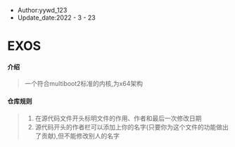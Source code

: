 - Author:yywd_123
- Update_date:2022 - 3 - 23

# EXOS

#### 介绍
> 一个符合multiboot2标准的内核,为x64架构

#### 仓库规则
> 1. 在源代码文件开头标明文件的作用、作者和最后一次修改日期
> 2. 源代码开头的作者栏可以添加上你的名字(只要你为这个文件的功能做出了贡献),但不能修改别人的名字
